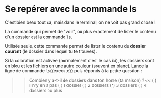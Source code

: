 # Se repérer avec la commande ls

C'est bien beau tout ça, mais dans le terminal, on ne voit pas grand chose !

La commande qui permet de "voir", ou plus exactement de lister le contenu d'un dossier est la commande `ls`.

Utilisée seule, cette commande permet de lister le contenu du **dossier courant** (le dossier dans lequel tu te trouves).

Si la coloration est activée (normalement c'est le cas ici), les dossiers sont en bleu et les fichiers en une autre couleur (souvent en blanc).
Lance la ligne de commande `ls`{{execute}} puis réponds à la petite question :

>> Combien y a-t-il de dossiers dans ton home (ta maison) ? <<
( ) il n'y en a pas
( ) 1 dossier
( ) 2 dossiers
(*) 3 dossiers
( ) 4 dossiers ou plus
